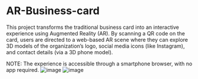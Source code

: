 # AR-Business-card
This project transforms the traditional business card into an interactive experience using Augmented Reality (AR). By scanning a QR code on the card, users are directed to a web-based AR scene where they can explore 3D models of the organization’s logo, social media icons (like Instagram), and contact details (via a 3D phone model).

NOTE: The experience is accessible through a smartphone browser, with no app required.
![image](https://github.com/user-attachments/assets/e54413bf-85d2-41b8-9aa8-5fdd6426a63d)
![image](https://github.com/user-attachments/assets/d00ec57b-a444-455c-9d65-fcc38072a6d0)


